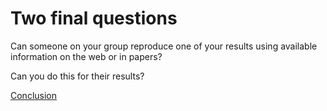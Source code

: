 # Two final questions

Can someone on your group reproduce one of your results using available information on the web or in papers?

Can you do this for their results?


[Conclusion](conclusion.md)
